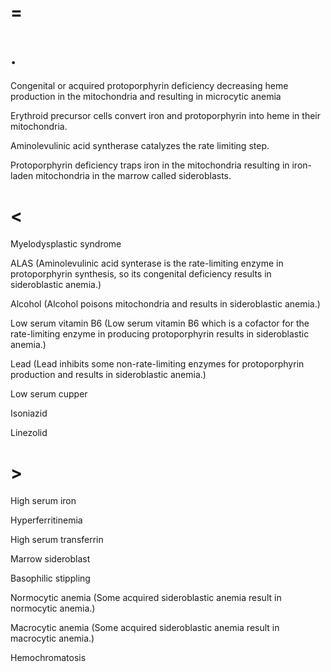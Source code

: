# =

# .

Congenital or acquired protoporphyrin deficiency decreasing heme production in the mitochondria and resulting in microcytic anemia

Erythroid precursor cells convert iron and protoporphyrin into heme in their mitochondria.

Aminolevulinic acid syntherase catalyzes the rate limiting step.

Protoporphyrin deficiency traps iron in the mitochondria resulting in iron-laden mitochondria in the marrow called sideroblasts.

# <

Myelodysplastic syndrome

ALAS (Aminolevulinic acid synterase is the rate-limiting enzyme in protoporphyrin synthesis, so its congenital deficiency results in sideroblastic anemia.)

Alcohol (Alcohol poisons mitochondria and results in sideroblastic anemia.)

Low serum vitamin B6 (Low serum vitamin B6 which is a cofactor for the rate-limiting enzyme in producing protoporphyrin results in sideroblastic anemia.)

Lead (Lead inhibits some non-rate-limiting enzymes for protoporphyrin production and results in sideroblastic anemia.)

Low serum cupper

Isoniazid

Linezolid

# >

High serum iron

Hyperferritinemia

High serum transferrin

Marrow sideroblast

Basophilic stippling

Normocytic anemia (Some acquired sideroblastic anemia result in normocytic anemia.)

Macrocytic anemia (Some acquired sideroblastic anemia result in macrocytic anemia.)

Hemochromatosis
